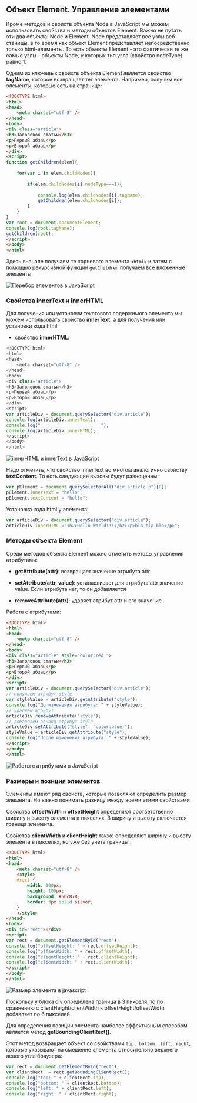 ## Объект Element. Управление элементами

Кроме методов и свойств объекта Node в JavaScript мы можем использовать свойства и методы объектов Element. Важно не путать эти два объекта: 
Node и Element. Node представляет все узлы веб-станицы, в то время как объект Element представляет непосредственно только html-элементы. То есть объекты 
Element - это фактически те же самые узлы - объекты Node, у которых тип узла (свойство nodeType) равно 1.

Одним из ключевых свойств объекта Element является свойство **tagName**, которое возвращает тег элемента. Например, 
получим все элементы, которые есть на странице:

```html
<!DOCTYPE html>
<html>
<head>
    <meta charset="utf-8" />
</head>
<body>
<div class="article">
<h3>Заголовок статьи</h3>
<p>Первый абзац</p>
<p>Второй абзац</p>
</div>
<script>
function getChildren(elem){
    
    for(var i in elem.childNodes){
    
        if(elem.childNodes[i].nodeType===1){
        
            console.log(elem.childNodes[i].tagName);
            getChildren(elem.childNodes[i]);
        }
    }
}
var root = document.documentElement;
console.log(root.tagName);
getChildren(root);
</script>
</body>
</html>
```

Здесь вначале получаем те корневого элемента `<html>` и затем с помощью рекурсивной функции `getChildren` 
получаем все вложенные элементы:

![Перебор элементов в JavaScript](https://metanit.com/web/javascript/pics/tagname.png)

### Свойства innerText и innerHTML

Для получения или установки текстового содержимого элемента мы можем использовать свойство **innerText**, а для получения или установки кода html 
 - свойство **innerHTML**:

```js
<!DOCTYPE html>
<html>
<head>
    <meta charset="utf-8" />
</head>
<body>
<div class="article">
<h3>Заголовок статьи</h3>
<p>Первый абзац</p>
<p>Второй абзац</p>
</div>
<script>
var articleDiv = document.querySelector("div.article");
console.log(articleDiv.innerText);
console.log("_______________________");
console.log(articleDiv.innerHTML);
</script>
</body>
</html>
```

![innerHTML и innerText в JavaScript](https://metanit.com/web/javascript/pics/innerhtml.png)

Надо отметить, что свойство innerText во многом аналогично свойству **textContent**. То есть следующие вызовы будут равноценны:

```js
var pElement = document.querySelectorAll("div.article p")[0];
pElement.innerText = "hello";
pElement.textContent = "hello";
```

Установка кода html у элемента:

```js
var articleDiv = document.querySelector("div.article");
articleDiv.innerHTML ="<h2>Hello World!!!</h2><p>bla bla bla</p>";
```

### Методы объекта Element

Среди методов объекта Element можно отметить методы управления атрибутами:

- **getAttribute(attr)**: возвращает значение атрибута attr

- **setAttribute(attr, value)**: устанавливает для атрибута attr значение value. Если атрибута нет, то он добавляется

- **removeAttribute(attr)**: удаляет атрибут attr и его значение

Работа с атрибутами:

```html
<!DOCTYPE html>
<html>
<head>
    <meta charset="utf-8" />
</head>
<body>
<div class="article" style="color:red;">
<h3>Заголовок статьи</h3>
<p>Первый абзац</p>
<p>Второй абзац</p>
</div>
<script>
var articleDiv = document.querySelector("div.article");
// получаем атрибут style
var styleValue = articleDiv.getAttribute("style");
console.log("До изменения атрибута: " + styleValue);
// удаляем атрибут
articleDiv.removeAttribute("style");
// добавляем заново атрибут style
articleDiv.setAttribute("style", "color:blue;");
styleValue = articleDiv.getAttribute("style");
console.log("После изменения атрибута: " + styleValue);
</script>
</body>
</html>
```

![Работы с атрибутами в JavaScript](https://metanit.com/web/javascript/pics/htmlattributes.png)

### Размеры и позиция элементов

Элементы имеют ряд свойств, которые позволяют определить размер элемента. Но важно понимать разницу между всеми этими свойствами

Свойства **offsetWidth** и **offsetHeight** определяют соответственно ширину и высоту элемента в пикселях. 
В ширину и высоту включается граница элемента.

Свойства **clientWidth** и **clientHeight** также определяют ширину и высоту элемента в пикселях, 
но уже без учета границы:

```html
<!DOCTYPE html>
<html>
<head>
    <meta charset="utf-8" />
    <style>
    #rect {
        width: 100px;
        height: 100px;
        background: #50c878;
        border: 3px solid silver;
    }
    </style>
</head>
<body>
<div id="rect"></div>
<script>
var rect = document.getElementById("rect");
console.log("offsetHeight: " + rect.offsetHeight);
console.log("offsetWidth: " + rect.offsetWidth);
console.log("clientHeight: " + rect.clientHeight);
console.log("clientWidth: " + rect.clientWidth);
</script>
</body>
</html>
```

![Размер элемента в javascript](https://metanit.com/web/javascript/pics/offsetWidth.png)

Поскольку у блока div определена граница в 3 пикселя, то по сравнению с clientHeight/clientWidth к offsetHeight/offsetWidth добавляет по 6 пикселей.

Для определения позиции элемента наиболее эффективным способом является метод **getBoundingClientRect()**.

Этот метод возвращает объект со свойствами `top, bottom, left, right`, которые указывают на смещение элемента относительно верхнего левого угла браузера:

```js
var rect = document.getElementById("rect");
var clientRect  = rect.getBoundingClientRect();
console.log("top: " + clientRect.top);
console.log("bottom: " + clientRect.bottom);
console.log("left: " + clientRect.left);
console.log("right: " + clientRect.right);
```

